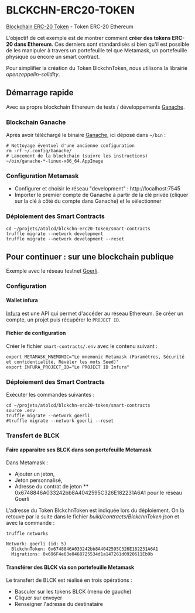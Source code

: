 # BLCKCHN-ERC20-TOKEN

[Blockchain ERC-20 Token](https://github.com/cvagner/blckchn-erc20-token) - Token ERC-20 Ethereum

L'objectif de cet exemple est de montrer comment **créer des tokens ERC-20 dans Ethereum**. Ces derniers sont standardisés si bien qu'il est possible de les manipuler à travers un portefeuille tel que Metamask, un portefeuille physique ou encore un smart contract.

Pour simplifier la création du Token BlckchnToken, nous utilisons la librairie _openzeppelin-solidity_.

## Démarrage rapide

Avec sa propre blockchain Ethereum de tests / développements [Ganache](https://www.trufflesuite.com/ganache).

### Blockchain Ganache

Après avoir téléchargé le binaire [Ganache](https://www.trufflesuite.com/ganache), ici déposé dans `~/bin` :

```shell
# Nettoyage éventuel d'une ancienne configuration
rm -rf ~/.config/Ganache/
# Lancement de la blockchain (suivre les instructions)
~/bin/ganache-*-linux-x86_64.AppImage
```

### Configuration Metamask

* Configurer et choisir le réseau "development" : http://localhost:7545
* Importer le premier compte de Ganache à partir de la clé privée (cliquer sur la clé à côté du compte dans Ganache) et le sélectionner

### Déploiement des Smart Contracts

```shell
cd ~/projets/atolcd/blckchn-erc20-token/smart-contracts
truffle migrate --network development
truffle migrate --network development --reset
```

## Pour continuer : sur une blockchain publique

Exemple avec le réseau testnet [Goerli](https://goerli.etherscan.io/).

### Configuration

#### Wallet infura

[Infura](https://infura.io/) est une API qui permet d'accéder au réseau Ethereum.
Se créer un compte, un projet puis récupérer le `PROJECT ID`.

#### Fichier de configuration
Créer le fichier `smart-contracts/.env` avec le contenu suivant :
```
export METAMASK_MNEMONIC="Le mnemonic Metamask (Paramètres, Sécurité et confidentialité, Révéler les mots Seed)"
export INFURA_PROJECT_ID="Le PROJECT ID Infura"
```

### Déploiement des Smart Contracts

Exécuter les commandes suivantes :
```shell
cd ~/projets/atolcd/blckchn-erc20-token/smart-contracts
source .env
truffle migrate --network goerli
#truffle migrate --network goerli --reset
```

### Transfert de BLCK

#### Faire apparaitre ses BLCK dans son portefeuille Metamask

Dans Metamask :
* Ajouter un jeton,
* Jeton personnalisé,
* Adresse du contrat de jeton
** 0x6748846A033242bb8A4042595C326E182231A6A1 pour le réseau Goerli

L'adresse du Token BlckchnToken est indiquée lors du déploiement. On la retouve par la suite dans le fichier _build/contracts/BlckchnToken.json_ et avec la commande :
```shell
truffle networks

Network: goerli (id: 5)
  BlckchnToken: 0x6748846A033242bb8A4042595C326E182231A6A1
  Migrations: 0x696F4e63e0468725534d1a147261d0920611Eb9b
```

#### Transférer des BLCK via son portefeuille Metamask

Le transfert de BLCK est réalisé en trois opérations :
* Basculer sur les tokens BLCK (menu de gauche)
* Cliquer sur envoyer
* Renseigner l'adresse du destinataire
